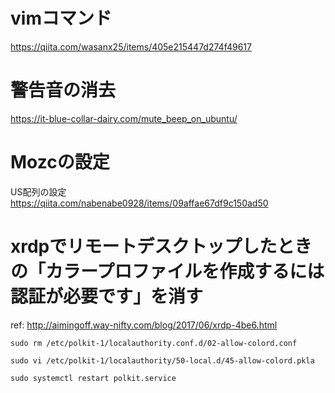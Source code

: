# vimコマンド
https://qiita.com/wasanx25/items/405e215447d274f49617

# 警告音の消去
https://it-blue-collar-dairy.com/mute_beep_on_ubuntu/

# Mozcの設定
US配列の設定
https://qiita.com/nabenabe0928/items/09affae67df9c150ad50


# xrdpでリモートデスクトップしたときの「カラープロファイルを作成するには認証が必要です」を消す

ref: http://aimingoff.way-nifty.com/blog/2017/06/xrdp-4be6.html

```shell
sudo rm /etc/polkit-1/localauthority.conf.d/02-allow-colord.conf 
```

```shell
sudo vi /etc/polkit-1/localauthority/50-local.d/45-allow-colord.pkla
```

```shell
sudo systemctl restart polkit.service
```
